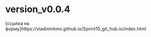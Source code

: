 <h1> version_v0.0.4</h1>
[ссылка на форму]https://vladimirkms.github.io/Sprint10_git_hub.io/index.html
